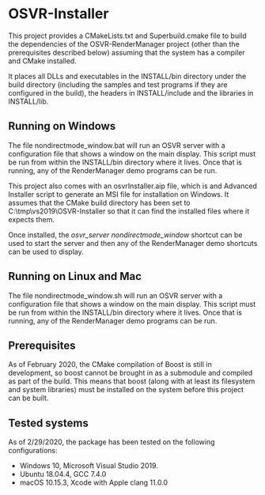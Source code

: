 # OSVR-Installer

This project provides a CMakeLists.txt and Superbuild.cmake file to build
the dependencies of the OSVR-RenderManager project (other than the
prerequisites described below) assuming that the system has a compiler
and CMake installed.

It places all DLLs and executables in the INSTALL/bin directory under the
build directory (including the samples and test programs if they are
configured in the build), the headers in INSTALL/include and the libraries in
INSTALL/lib.

## Running on Windows

The file nondirectmode_window.bat will run an OSVR server with a configuration
file that shows a window on the main display.  This script must be run from within
the INSTALL/bin directory where it lives.  Once that is running, any of the
RenderManager demo programs can be run.

This project also comes with an osvrInstaller.aip file, which is and Advanced
Installer script to generate an MSI file for installation on Windows.  It
assumes that the CMake build directory has been set to C:\tmp\vs2019\OSVR-Installer
so that it can find the installed files where it expects them.

Once installed, the *osvr_server nondirectmode_window* shortcut can be used to
start the server and then any of the RenderManager demo shortcuts can be used
to display.

## Running on Linux and Mac

The file nondirectmode_window.sh will run an OSVR server with a configuration
file that shows a window on the main display.  This script must be run from within
the INSTALL/bin directory where it lives.  Once that is running, any of the
RenderManager demo programs can be run.

## Prerequisites

As of February 2020, the CMake compilation of Boost is still in development,
so boost cannot be brought in as a submodule and compiled as part of the build.
This means that boost (along with at least its filesystem and system libraries)
must be installed on the system before this project can be built.

## Tested systems

As of 2/29/2020, the package has been tested on the following configurations:
* Windows 10, Microsoft Visual Studio 2019.
* Ubuntu 18.04.4, GCC 7.4.0
* macOS 10.15.3, Xcode with Apple clang 11.0.0
